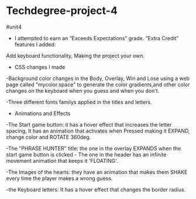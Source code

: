 # Techdegree-project-4
 #unit4

 - I attempted to earn an “Exceeds Expectations” grade. “Extra Credit” features I added:

 Add keyboard functionality, Making the project your own.

 - CSS changes I made

 -Background color changes in the Body, Overlay, Win and Lose using a web page called "mycolor.space" to generate the color gradients,and other color changes on the keyboard when you guess and when you don't.

 -Three different fonts familys applied in the titles and letters.

  - Animations and Effects

  -The Start game button: it has a hover effect that increases the letter spacing, It has an animation that activates when Pressed making it EXPAND, change color and ROTATE 360deg.

  -The "PHRASE HUNTER" title: the one in the overlay EXPANDS when the start game button is clicked - The one in the header has an infinite movement animation that keeps it 'FLOATING'.

  -The Images of the hearts: they have an animation that makes them SHAKE every time the player makes a wrong guess.

  -the Keyboard letters: It has a hover effect that changes the border radius.
